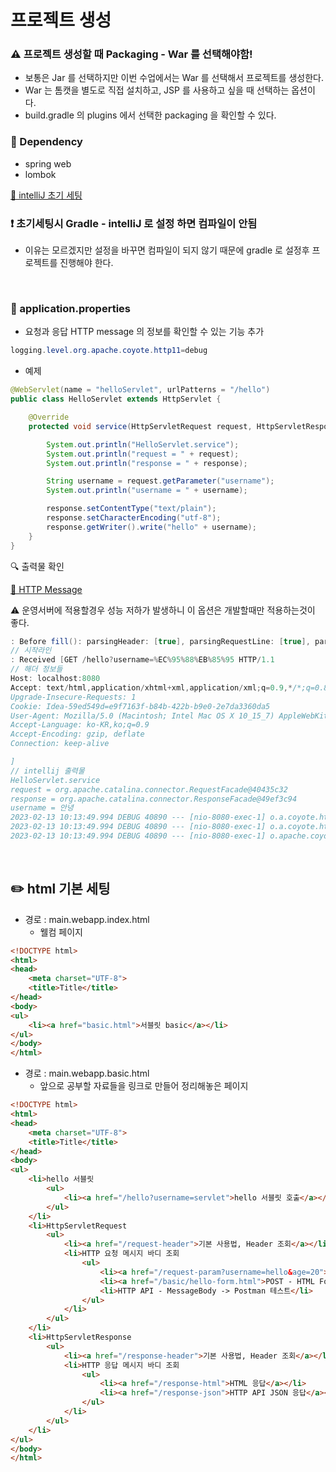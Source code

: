 # 프로젝트 생성

### ⚠️ 프로젝트 생성할 때 Packaging - War 를 선택해야함!

- 보통은 Jar 를 선택하지만 이번 수업에서는 War 를 선택해서 프로젝트를 생성한다.
- War 는 톰캣을 별도로 직접 설치하고, JSP 를 사용하고 싶을 때 선택하는 옵션이다.
- build.gradle 의 plugins 에서 선택한 packaging 을 확인할 수 있다.

### 📍 Dependency

- spring web
- lombok

[🔗 intelliJ 초기 세팅](https://github.com/choideakook/TIL/blob/main/Spring/0%20Spring%20TIL/Intellij%20프로젝트%20생성후%20기본%20세팅.md)

### ❗ 초기세팅시 Gradle - intelliJ 로 설정 하면 컴파일이 안됨

- 이유는 모르겠지만 설정을 바꾸면 컴파일이 되지 않기 때문에 gradle 로 설정후 프로젝트를 진행해야 한다.

<br>

### 📍 application.properties

- 요청과 응답 HTTP message 의 정보를 확인할 수 있는 기능 추가

```java
logging.level.org.apache.coyote.http11=debug
```

- 예제

```java
@WebServlet(name = "helloServlet", urlPatterns = "/hello")
public class HelloServlet extends HttpServlet {

    @Override
    protected void service(HttpServletRequest request, HttpServletResponse response) throws ServletException, IOException {

        System.out.println("HelloServlet.service");
        System.out.println("request = " + request);
        System.out.println("response = " + response);

        String username = request.getParameter("username");
        System.out.println("username = " + username);

        response.setContentType("text/plain");
        response.setCharacterEncoding("utf-8");
        response.getWriter().write("hello" + username);
    }
}
```

🔍 출력물 확인

[🔗 HTTP Message](https://github.com/choideakook/TIL/blob/main/Spring/5%20HTTP%20웹%20기본%20지식/2%20HTTP%20개념과%20메서드/230120%201%20모든것이%20HTTP.md)

⚠️ 운영서버에 적용할경우 성능 저하가 발생하니 이 옵션은 개발할때만 적용하는것이 좋다.

```java
: Before fill(): parsingHeader: [true], parsingRequestLine: [true], parsingRequestLinePhase: [0], parsingRequestLineStart: [0], byteBuffer.position(): [0], byteBuffer.limit(): [0], end: [0]
// 시작라인
: Received [GET /hello?username=%EC%95%88%EB%85%95 HTTP/1.1
// 해더 정보들
Host: localhost:8080
Accept: text/html,application/xhtml+xml,application/xml;q=0.9,*/*;q=0.8
Upgrade-Insecure-Requests: 1
Cookie: Idea-59ed549d=e9f7163f-b84b-422b-b9e0-2e7da3360da5
User-Agent: Mozilla/5.0 (Macintosh; Intel Mac OS X 10_15_7) AppleWebKit/605.1.15 (KHTML, like Gecko) Version/16.1 Safari/605.1.15
Accept-Language: ko-KR,ko;q=0.9
Accept-Encoding: gzip, deflate
Connection: keep-alive

]
// intellij 출력물
HelloServlet.service
request = org.apache.catalina.connector.RequestFacade@40435c32
response = org.apache.catalina.connector.ResponseFacade@49ef3c94
username = 안녕
2023-02-13 10:13:49.994 DEBUG 40890 --- [nio-8080-exec-1] o.a.coyote.http11.Http11InputBuffer      : Before fill(): parsingHeader: [true], parsingRequestLine: [true], parsingRequestLinePhase: [0], parsingRequestLineStart: [0], byteBuffer.position(): [0], byteBuffer.limit(): [0], end: [456]
2023-02-13 10:13:49.994 DEBUG 40890 --- [nio-8080-exec-1] o.a.coyote.http11.Http11InputBuffer      : Received []
2023-02-13 10:13:49.994 DEBUG 40890 --- [nio-8080-exec-1] o.apache.coyote.http11.Http11Processor   : Socket: [org.apache.tomcat.util.net.NioEndpoint$NioSocketWrapper@65900340:org.apache.tomcat.util.net.NioChannel@bd547c:java.nio.channels.SocketChannel[connected local=/0:0:0:0:0:0:0:1:8080 remote=/0:0:0:0:0:0:0:1:65154]], Status in: [OPEN_READ], State out: [OPEN]
```

<br>

## ✏️ html 기본 세팅

- 경로 : main.webapp.index.html
    - 웰컴 페이지

```html
<!DOCTYPE html>
<html>
<head>
    <meta charset="UTF-8">
    <title>Title</title>
</head>
<body>
<ul>
    <li><a href="basic.html">서블릿 basic</a></li>
</ul>
</body>
</html>
```

- 경로 : main.webapp.basic.html
    - 앞으로 공부할 자료들을 링크로 만들어 정리해놓은 페이지

```html
<!DOCTYPE html>
<html>
<head>
    <meta charset="UTF-8">
    <title>Title</title>
</head>
<body>
<ul>
    <li>hello 서블릿
        <ul>
            <li><a href="/hello?username=servlet">hello 서블릿 호출</a></li>
        </ul>
    </li>
    <li>HttpServletRequest
        <ul>
            <li><a href="/request-header">기본 사용법, Header 조회</a></li>
            <li>HTTP 요청 메시지 바디 조회
                <ul>
                    <li><a href="/request-param?username=hello&age=20">GET - 쿼리 파라미터</a></li>
                    <li><a href="/basic/hello-form.html">POST - HTML Form</a></li>
                    <li>HTTP API - MessageBody -> Postman 테스트</li>
                </ul>
            </li>
        </ul>
    </li>
    <li>HttpServletResponse
        <ul>
            <li><a href="/response-header">기본 사용법, Header 조회</a></li>
            <li>HTTP 응답 메시지 바디 조회
                <ul>
                    <li><a href="/response-html">HTML 응답</a></li>
                    <li><a href="/response-json">HTTP API JSON 응답</a></li>
                </ul>
            </li>
        </ul>
    </li>
</ul>
</body>
</html>
```
